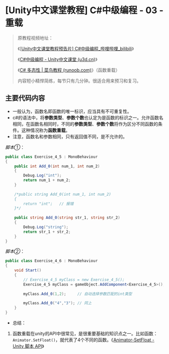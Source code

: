# [Unity中文课堂教程] C#中级编程 - 03 - 重载

> 原教程视频地址：
>
> 《[[Unity中文课堂教程预告片\] C#中级编程_哔哩哔哩_bilibili](https://www.bilibili.com/video/BV1f5411G7bp/?spm_id_from=333.824.b_765f64657363.1)》
>
> 《[C#中级编程 - Unity中文课堂 (u3d.cn)](https://learn.u3d.cn/tutorial/intermediate-gameplay-scripting/?tab=overview)》
>
> 《[C# 多态性 | 菜鸟教程 (runoob.com)](https://www.runoob.com/csharp/csharp-polymorphism.html)》（函数重载）
>
> 内容短小精悍简练，每节只有几分钟。很适合用来预习和复习。



## 主要代码内容

- 一般认为，函数名即函数的唯一标识，应当具有不可重复性。
- c#的语法中，将**参数类型**、**参数个数**也认定为是函数的标识之一。允许函数名相同，在函数名相同时，不同的**参数类型**、**参数个数**将作为区分不同函数的条件。这种情况称为**函数重载**。
- 注意，函数名和参数相同，只有返回值不同，是不允许的。

*脚本①*：

```c#
public class Exercise_4_5 : MonoBehaviour
{
	public int Add_0(int num_1, int num_2)
	{
		Debug.Log("int");
		return num_1 + num_2;
	}
		
	/*public string Add_0(int num_1, int num_2)
	{		
		return "int"; 	// 报错
	}*/
	
	public string Add_0(string str_1, string str_2)
	{
		Debug.Log("string");
		return str_1 + str_2;
	}
}
```

*脚本②*：

```c#
public class Exercise_4_6 : MonoBehaviour
{
    void Start()
    {
        // Exercise_4_5 myClass = new Exercise_4_5();
		Exercise_4_5 myClass = gameObject.AddComponent<Exercise_4_5>();
		
		myClass.Add_0(1,2);		// 自动选择参数匹配的int类型
		
		myClass.Add_0("4","3");	// 同上
    }
}
```



- 总结：

1. 函数重载在unity的API中很常见，是很重要基础的知识点之一。比如函数：`Animator.SetFloat()`，就代表了4个不同的函数。《[Animator-SetFloat - Unity 脚本 API](https://docs.unity.cn/cn/2019.4/ScriptReference/Animator.SetFloat.html)》
